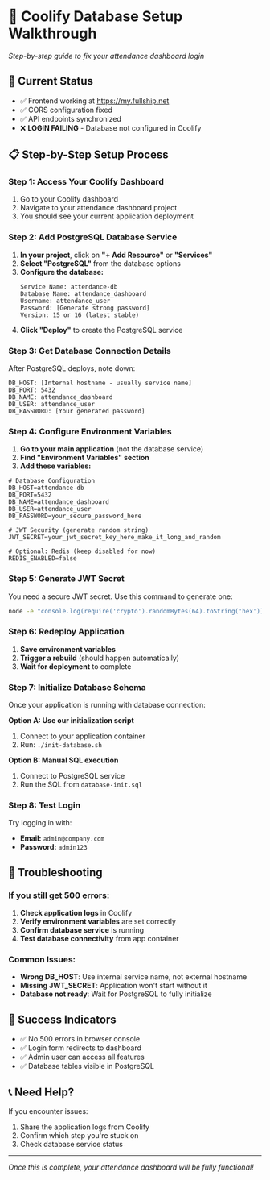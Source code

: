 # 🚀 Coolify Database Setup Walkthrough
*Step-by-step guide to fix your attendance dashboard login*

## 🎯 Current Status
- ✅ Frontend working at https://my.fullship.net
- ✅ CORS configuration fixed
- ✅ API endpoints synchronized
- ❌ **LOGIN FAILING** - Database not configured in Coolify

## 📋 Step-by-Step Setup Process

### Step 1: Access Your Coolify Dashboard
1. Go to your Coolify dashboard
2. Navigate to your attendance dashboard project
3. You should see your current application deployment

### Step 2: Add PostgreSQL Database Service
1. **In your project**, click on **"+ Add Resource"** or **"Services"**
2. **Select "PostgreSQL"** from the database options
3. **Configure the database:**
   ```
   Service Name: attendance-db
   Database Name: attendance_dashboard
   Username: attendance_user
   Password: [Generate strong password]
   Version: 15 or 16 (latest stable)
   ```
4. **Click "Deploy"** to create the PostgreSQL service

### Step 3: Get Database Connection Details
After PostgreSQL deploys, note down:
```
DB_HOST: [Internal hostname - usually service name]
DB_PORT: 5432
DB_NAME: attendance_dashboard
DB_USER: attendance_user
DB_PASSWORD: [Your generated password]
```

### Step 4: Configure Environment Variables
1. **Go to your main application** (not the database service)
2. **Find "Environment Variables" section**
3. **Add these variables:**

```env
# Database Configuration
DB_HOST=attendance-db
DB_PORT=5432
DB_NAME=attendance_dashboard
DB_USER=attendance_user
DB_PASSWORD=your_secure_password_here

# JWT Security (generate random string)
JWT_SECRET=your_jwt_secret_key_here_make_it_long_and_random

# Optional: Redis (keep disabled for now)
REDIS_ENABLED=false
```

### Step 5: Generate JWT Secret
You need a secure JWT secret. Use this command to generate one:
```bash
node -e "console.log(require('crypto').randomBytes(64).toString('hex'))"
```

### Step 6: Redeploy Application
1. **Save environment variables**
2. **Trigger a rebuild** (should happen automatically)
3. **Wait for deployment** to complete

### Step 7: Initialize Database Schema
Once your application is running with database connection:

**Option A: Use our initialization script**
1. Connect to your application container
2. Run: `./init-database.sh`

**Option B: Manual SQL execution**
1. Connect to PostgreSQL service
2. Run the SQL from `database-init.sql`

### Step 8: Test Login
Try logging in with:
- **Email:** `admin@company.com`
- **Password:** `admin123`

## 🔧 Troubleshooting

### If you still get 500 errors:
1. **Check application logs** in Coolify
2. **Verify environment variables** are set correctly
3. **Confirm database service** is running
4. **Test database connectivity** from app container

### Common Issues:
- **Wrong DB_HOST**: Use internal service name, not external hostname
- **Missing JWT_SECRET**: Application won't start without it
- **Database not ready**: Wait for PostgreSQL to fully initialize

## 🎉 Success Indicators
- ✅ No 500 errors in browser console
- ✅ Login form redirects to dashboard
- ✅ Admin user can access all features
- ✅ Database tables visible in PostgreSQL

## 📞 Need Help?
If you encounter issues:
1. Share the application logs from Coolify
2. Confirm which step you're stuck on
3. Check database service status

---
*Once this is complete, your attendance dashboard will be fully functional!*
